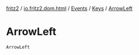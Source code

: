 [fritz2](../../../index.md) / [io.fritz2.dom.html](../../index.md) / [Events](../index.md) / [Keys](index.md) / [ArrowLeft](./-arrow-left.md)

# ArrowLeft

`ArrowLeft`